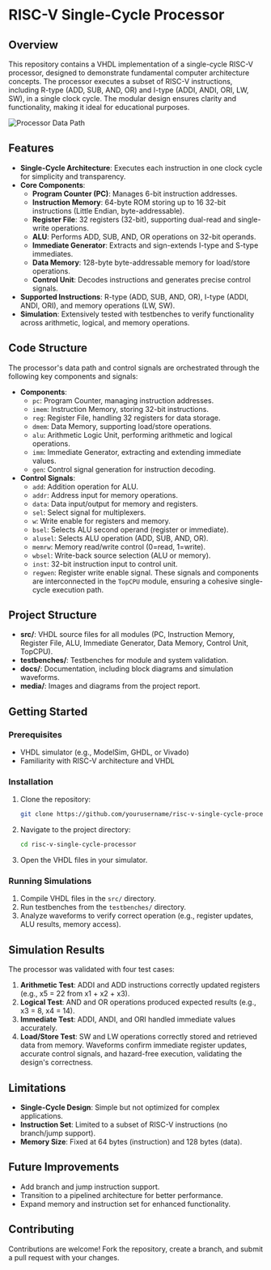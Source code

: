# RISC-V Single-Cycle Processor

## Overview
This repository contains a VHDL implementation of a single-cycle RISC-V processor, designed to demonstrate fundamental computer architecture concepts. The processor executes a subset of RISC-V instructions, including R-type (ADD, SUB, AND, OR) and I-type (ADDI, ANDI, ORI, LW, SW), in a single clock cycle. The modular design ensures clarity and functionality, making it ideal for educational purposes.

![Processor Data Path](./Structure.png)
## Features
- **Single-Cycle Architecture**: Executes each instruction in one clock cycle for simplicity and transparency.
- **Core Components**:
  - **Program Counter (PC)**: Manages 6-bit instruction addresses.
  - **Instruction Memory**: 64-byte ROM storing up to 16 32-bit instructions (Little Endian, byte-addressable).
  - **Register File**: 32 registers (32-bit), supporting dual-read and single-write operations.
  - **ALU**: Performs ADD, SUB, AND, OR operations on 32-bit operands.
  - **Immediate Generator**: Extracts and sign-extends I-type and S-type immediates.
  - **Data Memory**: 128-byte byte-addressable memory for load/store operations.
  - **Control Unit**: Decodes instructions and generates precise control signals.
- **Supported Instructions**: R-type (ADD, SUB, AND, OR), I-type (ADDI, ANDI, ORI), and memory operations (LW, SW).
- **Simulation**: Extensively tested with testbenches to verify functionality across arithmetic, logical, and memory operations.

## Code Structure
The processor's data path and control signals are orchestrated through the following key components and signals:
- **Components**:
  - `pc`: Program Counter, managing instruction addresses.
  - `imem`: Instruction Memory, storing 32-bit instructions.
  - `reg`: Register File, handling 32 registers for data storage.
  - `dmem`: Data Memory, supporting load/store operations.
  - `alu`: Arithmetic Logic Unit, performing arithmetic and logical operations.
  - `imm`: Immediate Generator, extracting and extending immediate values.
  - `gen`: Control signal generation for instruction decoding.
- **Control Signals**:
  - `add`: Addition operation for ALU.
  - `addr`: Address input for memory operations.
  - `data`: Data input/output for memory and registers.
  - `sel`: Select signal for multiplexers.
  - `w`: Write enable for registers and memory.
  - `bsel`: Selects ALU second operand (register or immediate).
  - `alusel`: Selects ALU operation (ADD, SUB, AND, OR).
  - `memrw`: Memory read/write control (0=read, 1=write).
  - `wbsel`: Write-back source selection (ALU or memory).
  - `inst`: 32-bit instruction input to control unit.
  - `regwen`: Register write enable signal.
These signals and components are interconnected in the `TopCPU` module, ensuring a cohesive single-cycle execution path.

## Project Structure
- **src/**: VHDL source files for all modules (PC, Instruction Memory, Register File, ALU, Immediate Generator, Data Memory, Control Unit, TopCPU).
- **testbenches/**: Testbenches for module and system validation.
- **docs/**: Documentation, including block diagrams and simulation waveforms.
- **media/**: Images and diagrams from the project report.

## Getting Started
### Prerequisites
- VHDL simulator (e.g., ModelSim, GHDL, or Vivado)
- Familiarity with RISC-V architecture and VHDL

### Installation
1. Clone the repository:
   ```bash
   git clone https://github.com/yourusername/risc-v-single-cycle-processor.git
   ```
2. Navigate to the project directory:
   ```bash
   cd risc-v-single-cycle-processor
   ```
3. Open the VHDL files in your simulator.

### Running Simulations
1. Compile VHDL files in the `src/` directory.
2. Run testbenches from the `testbenches/` directory.
3. Analyze waveforms to verify correct operation (e.g., register updates, ALU results, memory access).

## Simulation Results
The processor was validated with four test cases:
1. **Arithmetic Test**: ADDI and ADD instructions correctly updated registers (e.g., x5 = 22 from x1 + x2 + x3).
2. **Logical Test**: AND and OR operations produced expected results (e.g., x3 = 8, x4 = 14).
3. **Immediate Test**: ADDI, ANDI, and ORI handled immediate values accurately.
4. **Load/Store Test**: SW and LW operations correctly stored and retrieved data from memory.
Waveforms confirm immediate register updates, accurate control signals, and hazard-free execution, validating the design's correctness.

## Limitations
- **Single-Cycle Design**: Simple but not optimized for complex applications.
- **Instruction Set**: Limited to a subset of RISC-V instructions (no branch/jump support).
- **Memory Size**: Fixed at 64 bytes (instruction) and 128 bytes (data).

## Future Improvements
- Add branch and jump instruction support.
- Transition to a pipelined architecture for better performance.
- Expand memory and instruction set for enhanced functionality.

## Contributing
Contributions are welcome! Fork the repository, create a branch, and submit a pull request with your changes.
